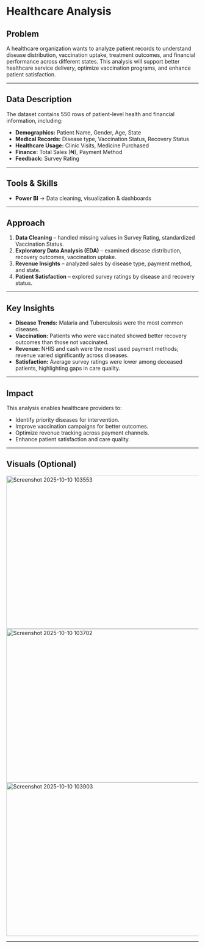 #  Healthcare Analysis  

##  Problem  
A healthcare organization wants to analyze patient records to understand disease distribution, vaccination uptake, treatment outcomes, and financial performance across different states. This analysis will support better healthcare service delivery, optimize vaccination programs, and enhance patient satisfaction.  

---

##  Data Description  
The dataset contains 550 rows of patient-level health and financial information, including:  
- **Demographics:** Patient Name, Gender, Age, State  
- **Medical Records:** Disease type, Vaccination Status, Recovery Status  
- **Healthcare Usage:** Clinic Visits, Medicine Purchased  
- **Finance:** Total Sales (₦), Payment Method  
- **Feedback:** Survey Rating  

---

##  Tools & Skills  
- **Power BI** → Data cleaning, visualization & dashboards  
---

##  Approach  
1. **Data Cleaning** – handled missing values in Survey Rating, standardized Vaccination Status.  
2. **Exploratory Data Analysis (EDA)** – examined disease distribution, recovery outcomes, vaccination uptake.  
3. **Revenue Insights** – analyzed sales by disease type, payment method, and state.  
4. **Patient Satisfaction** – explored survey ratings by disease and recovery status.  

---

##  Key Insights  
- **Disease Trends:** Malaria and Tuberculosis were the most common diseases.  
- **Vaccination:** Patients who were vaccinated showed better recovery outcomes than those not vaccinated.  
- **Revenue:** NHIS and cash were the most used payment methods; revenue varied significantly across diseases.  
- **Satisfaction:** Average survey ratings were lower among deceased patients, highlighting gaps in care quality.  

---

##  Impact  
This analysis enables healthcare providers to:  
- Identify priority diseases for intervention.  
- Improve vaccination campaigns for better outcomes.  
- Optimize revenue tracking across payment channels.  
- Enhance patient satisfaction and care quality.  

---

##  Visuals (Optional)  
<img width="620" height="401" alt="Screenshot 2025-10-10 103553" src="https://github.com/user-attachments/assets/98730219-ad86-4bd9-af5a-b70f65df1be9" />
<img width="619" height="402" alt="Screenshot 2025-10-10 103702" src="https://github.com/user-attachments/assets/e55383a4-016f-4157-861c-ca5ce9b43689" />
<img width="619" height="402" alt="Screenshot 2025-10-10 103903" src="https://github.com/user-attachments/assets/6b3bba9e-c2d3-4dbf-afa8-aaf718a49c87" />



---
